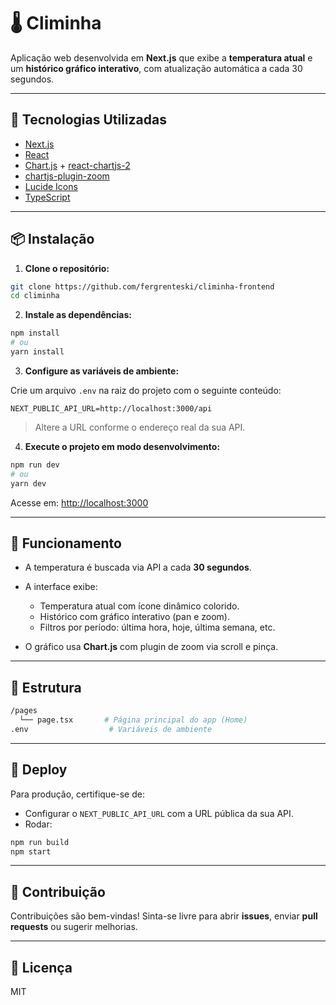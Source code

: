 
# 🌡️ Climinha

Aplicação web desenvolvida em **Next.js** que exibe a **temperatura atual** e um **histórico gráfico interativo**, com atualização automática a cada 30 segundos.

---

## 🔧 Tecnologias Utilizadas

- [Next.js](https://nextjs.org/)
- [React](https://reactjs.org/)
- [Chart.js](https://www.chartjs.org/) + [react-chartjs-2](https://react-chartjs-2.js.org/)
- [chartjs-plugin-zoom](https://www.chartjs.org/chartjs-plugin-zoom/)
- [Lucide Icons](https://lucide.dev/)
- [TypeScript](https://www.typescriptlang.org/)

---

## 📦 Instalação

1. **Clone o repositório:**

```bash
git clone https://github.com/fergrenteski/climinha-frontend
cd climinha
````

2. **Instale as dependências:**

```bash
npm install
# ou
yarn install
```

3. **Configure as variáveis de ambiente:**

Crie um arquivo `.env` na raiz do projeto com o seguinte conteúdo:

```env
NEXT_PUBLIC_API_URL=http://localhost:3000/api
```

> Altere a URL conforme o endereço real da sua API.

4. **Execute o projeto em modo desenvolvimento:**

```bash
npm run dev
# ou
yarn dev
```

Acesse em: [http://localhost:3000](http://localhost:3000)

---

## 🔁 Funcionamento

* A temperatura é buscada via API a cada **30 segundos**.
* A interface exibe:

    * Temperatura atual com ícone dinâmico colorido.
    * Histórico com gráfico interativo (pan e zoom).
    * Filtros por período: última hora, hoje, última semana, etc.
* O gráfico usa **Chart.js** com plugin de zoom via scroll e pinça.

---

## 📁 Estrutura

```bash
/pages
  └── page.tsx       # Página principal do app (Home)
.env                  # Variáveis de ambiente
```

---

## 🚀 Deploy

Para produção, certifique-se de:

* Configurar o `NEXT_PUBLIC_API_URL` com a URL pública da sua API.
* Rodar:

```bash
npm run build
npm start
```

---

## 🤝 Contribuição

Contribuições são bem-vindas! Sinta-se livre para abrir **issues**, enviar **pull requests** ou sugerir melhorias.

---

## 📄 Licença

MIT
